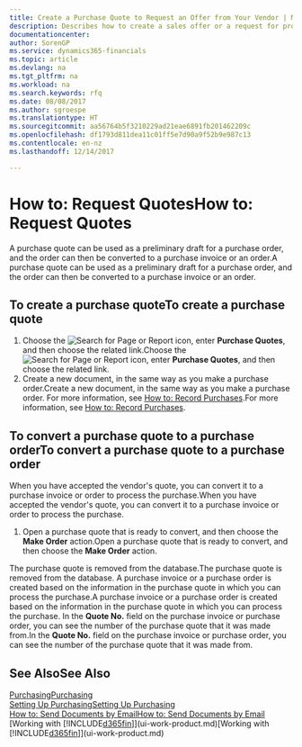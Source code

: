 ```yaml
---
title: Create a Purchase Quote to Request an Offer from Your Vendor | Microsoft Docs
description: Describes how to create a sales offer or a request for proposal (RFQ) document to record your offer to a customer to sell products under certain terms.
documentationcenter: 
author: SorenGP
ms.service: dynamics365-financials
ms.topic: article
ms.devlang: na
ms.tgt_pltfrm: na
ms.workload: na
ms.search.keywords: rfq
ms.date: 08/08/2017
ms.author: sgroespe
ms.translationtype: HT
ms.sourcegitcommit: aa56764b5f3210229ad21eae6891fb201462209c
ms.openlocfilehash: df1793d811dea11c01ff5e7d90a9f52b9e987c13
ms.contentlocale: en-nz
ms.lasthandoff: 12/14/2017

---
```

# <a name="how-to-request-quotes"></a><span data-ttu-id="9f21f-103">How to: Request Quotes</span><span class="sxs-lookup"><span data-stu-id="9f21f-103">How to: Request Quotes</span></span>
<span data-ttu-id="9f21f-104">A purchase quote can be used as a preliminary draft for a purchase order, and the order can then be converted to a purchase invoice or an order.</span><span class="sxs-lookup"><span data-stu-id="9f21f-104">A purchase quote can be used as a preliminary draft for a purchase order, and the order can then be converted to a purchase invoice or an order.</span></span>


## <a name="to-create-a-purchase-quote"></a><span data-ttu-id="9f21f-105">To create a purchase quote</span><span class="sxs-lookup"><span data-stu-id="9f21f-105">To create a purchase quote</span></span>
1. <span data-ttu-id="9f21f-106">Choose the ![Search for Page or Report](media/ui-search/search_small.png "Search for Page or Report icon") icon, enter **Purchase Quotes**, and then choose the related link.</span><span class="sxs-lookup"><span data-stu-id="9f21f-106">Choose the ![Search for Page or Report](media/ui-search/search_small.png "Search for Page or Report icon") icon, enter **Purchase Quotes**, and then choose the related link.</span></span>
2. <span data-ttu-id="9f21f-107">Create a new document, in the same way as you make a purchase order.</span><span class="sxs-lookup"><span data-stu-id="9f21f-107">Create a new document, in the same way as you make a purchase order.</span></span> <span data-ttu-id="9f21f-108">For more information, see [How to: Record Purchases](purchasing-how-record-purchases.md).</span><span class="sxs-lookup"><span data-stu-id="9f21f-108">For more information, see [How to: Record Purchases](purchasing-how-record-purchases.md).</span></span>

## <a name="to-convert-a-purchase-quote-to-a-purchase-order"></a><span data-ttu-id="9f21f-109">To convert a purchase quote to a purchase order</span><span class="sxs-lookup"><span data-stu-id="9f21f-109">To convert a purchase quote to a purchase order</span></span>
<span data-ttu-id="9f21f-110">When you have accepted the vendor's quote, you can convert it to a purchase invoice or order to process the purchase.</span><span class="sxs-lookup"><span data-stu-id="9f21f-110">When you have accepted the vendor's quote, you can convert it to a purchase invoice or order to process the purchase.</span></span>

1. <span data-ttu-id="9f21f-111">Open a purchase quote that is ready to convert, and then choose the **Make Order** action.</span><span class="sxs-lookup"><span data-stu-id="9f21f-111">Open a purchase quote that is ready to convert, and then choose the **Make Order** action.</span></span>

<span data-ttu-id="9f21f-112">The purchase quote is removed from the database.</span><span class="sxs-lookup"><span data-stu-id="9f21f-112">The purchase quote is removed from the database.</span></span> <span data-ttu-id="9f21f-113">A purchase invoice or a purchase order is created based on the information in the purchase quote in which you can process the purchase.</span><span class="sxs-lookup"><span data-stu-id="9f21f-113">A purchase invoice or a purchase order is created based on the information in the purchase quote in which you can process the purchase.</span></span> <span data-ttu-id="9f21f-114">In the **Quote No.** field on the purchase invoice or purchase order, you can see the number of the purchase quote that it was made from.</span><span class="sxs-lookup"><span data-stu-id="9f21f-114">In the **Quote No.** field on the purchase invoice or purchase order, you can see the number of the purchase quote that it was made from.</span></span>

## <a name="see-also"></a><span data-ttu-id="9f21f-115">See Also</span><span class="sxs-lookup"><span data-stu-id="9f21f-115">See Also</span></span>
[<span data-ttu-id="9f21f-116">Purchasing</span><span class="sxs-lookup"><span data-stu-id="9f21f-116">Purchasing</span></span>](purchasing-manage-purchasing.md)  
[<span data-ttu-id="9f21f-117">Setting Up Purchasing</span><span class="sxs-lookup"><span data-stu-id="9f21f-117">Setting Up Purchasing</span></span>](purchasing-setup-purchasing.md)  
[<span data-ttu-id="9f21f-118">How to: Send Documents by Email</span><span class="sxs-lookup"><span data-stu-id="9f21f-118">How to: Send Documents by Email</span></span>](ui-how-send-documents-email.md)  
<span data-ttu-id="9f21f-119">[Working with [!INCLUDE[d365fin](includes/d365fin_md.md)]](ui-work-product.md)</span><span class="sxs-lookup"><span data-stu-id="9f21f-119">[Working with [!INCLUDE[d365fin](includes/d365fin_md.md)]](ui-work-product.md)</span></span>

